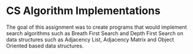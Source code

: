 # CS Algorithm Implementations

The goal of this assignment was to create programs that would implement search algorithms such as Breath First Search and Depth First Search on data structures such as Adjacency List, Adjacency Matrix and Object Oriented based data structures. 

